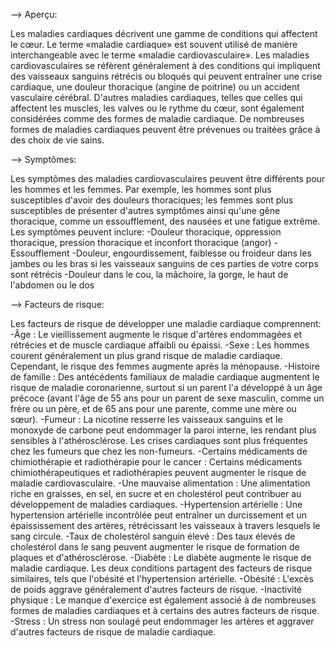 --> Aperçu:

Les maladies cardiaques décrivent une gamme de conditions qui affectent le cœur.
Le terme «maladie cardiaque» est souvent utilisé de manière interchangeable avec le terme «maladie cardiovasculaire». Les maladies cardiovasculaires se réfèrent généralement à des conditions qui impliquent des vaisseaux sanguins rétrécis ou bloqués qui peuvent entraîner une crise cardiaque, une douleur thoracique (angine de poitrine) ou un accident vasculaire cérébral. D'autres maladies cardiaques, telles que celles qui affectent les muscles, les valves ou le rythme du cœur, sont également considérées comme des formes de maladie cardiaque.
De nombreuses formes de maladies cardiaques peuvent être prévenues ou traitées grâce à des choix de vie sains.

--> Symptômes:

Les symptômes des maladies cardiovasculaires peuvent être différents pour les hommes et les femmes. Par exemple, les hommes sont plus susceptibles d'avoir des douleurs thoraciques; les femmes sont plus susceptibles de présenter d'autres symptômes ainsi qu'une gêne thoracique, comme un essoufflement, des nausées et une fatigue extrême.
Les symptômes peuvent inclure:
-Douleur thoracique, oppression thoracique, pression thoracique et inconfort thoracique (angor)
-Essoufflement
-Douleur, engourdissement, faiblesse ou froideur dans les jambes ou les bras si les vaisseaux sanguins de ces parties de votre corps sont rétrécis
-Douleur dans le cou, la mâchoire, la gorge, le haut de l'abdomen ou le dos

--> Facteurs de risque:

Les facteurs de risque de développer une maladie cardiaque comprennent:
-Âge : Le vieillissement augmente le risque d'artères endommagées et rétrécies et de muscle cardiaque affaibli ou épaissi.
-Sexe : Les hommes courent généralement un plus grand risque de maladie cardiaque. Cependant, le risque des femmes augmente après la ménopause.
-Histoire de famille : Des antécédents familiaux de maladie cardiaque augmentent le risque de maladie coronarienne, surtout si un parent l'a développé à un âge précoce (avant l'âge de 55 ans pour un parent de sexe masculin, comme un frère ou un père, et de 65 ans pour une parente, comme une mère ou sœur).
-Fumeur : La nicotine resserre les vaisseaux sanguins et le monoxyde de carbone peut endommager la paroi interne, les rendant plus sensibles à l'athérosclérose. Les crises cardiaques sont plus fréquentes chez les fumeurs que chez les non-fumeurs.
-Certains médicaments de chimiothérapie et radiothérapie pour le cancer : Certains médicaments chimiothérapeutiques et radiothérapies peuvent augmenter le risque de maladie cardiovasculaire.
-Une mauvaise alimentation : Une alimentation riche en graisses, en sel, en sucre et en cholestérol peut contribuer au développement de maladies cardiaques.
-Hypertension artérielle : Une hypertension artérielle incontrôlée peut entraîner un durcissement et un épaississement des artères, rétrécissant les vaisseaux à travers lesquels le sang circule.
-Taux de cholestérol sanguin élevé : Des taux élevés de cholestérol dans le sang peuvent augmenter le risque de formation de plaques et d'athérosclérose.
-Diabète : Le diabète augmente le risque de maladie cardiaque. Les deux conditions partagent des facteurs de risque similaires, tels que l'obésité et l'hypertension artérielle.
-Obésité : L'excès de poids aggrave généralement d'autres facteurs de risque.
-Inactivité physique : Le manque d'exercice est également associé à de nombreuses formes de maladies cardiaques et à certains des autres facteurs de risque.
-Stress : Un stress non soulagé peut endommager les artères et aggraver d'autres facteurs de risque de maladie cardiaque.
